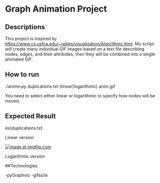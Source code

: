 # Graph Animation Project

## Descriptions
This project is inspired by https://www.cs.usfca.edu/~galles/visualization/Algorithms.html.
My script will create many individual GIF images based on a text file describing nodes, edges, and their attributes, then they will be combined into a single animated GIF.

## How to run 

./anime.py duplications.txt (linear|logarithmic) anim.gif

You need to select either linear or logarithmic to specify how nodes will be  moved. 

## Expected Result
ex)duplications.txt

Linear version 


<a href="https://imgflip.com/gif/48qpfl"><img src="https://imgflip.com/gif/48qpfl" title="made at imgflip.com"/></a>

Logarithmic version


##Technologies

-pyGraphviz
-gifsicle

